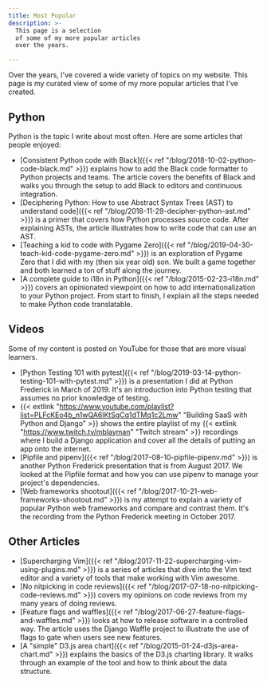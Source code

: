 ```yaml
---
title: Most Popular
description: >-
  This page is a selection
  of some of my more popular articles
  over the years.

---
```


Over the years,
I've covered a wide variety of topics
on my website.
This page is my curated view
of some of my more popular articles
that I've created.

## Python

Python is the topic I write about most often.
Here are some articles
that people enjoyed:

* [Consistent Python code with Black]({{< ref "/blog/2018-10-02-python-code-black.md" >}})
    explains how to add the Black code formatter
    to Python projects and teams.
    The article covers the benefits of Black
    and walks you through the setup
    to add Black to editors and continuous integration.
* [Deciphering Python: How to use Abstract Syntax Trees (AST) to understand code]({{< ref "/blog/2018-11-29-decipher-python-ast.md" >}})
    is a primer
    that covers how Python processes source code.
    After explaining ASTs,
    the article illustrates how to write code
    that can *use* an AST.
* [Teaching a kid to code with Pygame Zero]({{< ref "/blog/2019-04-30-teach-kid-code-pygame-zero.md" >}})
    is an exploration
    of Pygame Zero
    that I did with my (then six year old) son.
    We built a game together
    and both learned a ton of stuff
    along the journey.
* [A complete guide to i18n in Python]({{< ref "/blog/2015-02-23-i18n.md" >}})
    covers an opinionated viewpoint
    on how to add internationalization
    to your Python project.
    From start to finish,
    I explain all the steps needed
    to make Python code translatable.

## Videos

Some of my content is posted on YouTube
for those that are more visual learners.

* [Python Testing 101 with pytest]({{< ref "/blog/2019-03-14-python-testing-101-with-pytest.md" >}})
    is a presentation I did
    at Python Frederick
    in March of 2019.
    It's an introduction into Python testing
    that assumes no prior knowledge
    of testing.
* {{< extlink "https://www.youtube.com/playlist?list=PLFcKEo4b_n1wQA6lKtSqCq1dTMq1c2Lmw" "Building SaaS with Python and Django" >}}
    shows the entire playlist
    of my {{< extlink "https://www.twitch.tv/mblayman" "Twitch stream" >}} recordings
    where I build a Django application
    and cover all the details
    of putting an app
    onto the internet.
* [Pipfile and pipenv]({{< ref "/blog/2017-08-10-pipfile-pipenv.md" >}})
    is another Python Frederick presentation
    that is from August 2017.
    We looked at the Pipfile format
    and how you can use pipenv
    to manage your project's dependencies.
* [Web frameworks shootout]({{< ref "/blog/2017-10-21-web-frameworks-shootout.md" >}})
    is my attempt
    to explain a variety
    of popular Python web frameworks
    and compare and contrast them.
    It's the recording
    from the Python Frederick meeting
    in October 2017.

## Other Articles

* [Supercharging Vim]({{< ref "/blog/2017-11-22-supercharging-vim-using-plugins.md" >}})
    is a series
    of articles
    that dive into the Vim text editor
    and a variety of tools
    that make working with Vim awesome.
* [No nitpicking in code reviews]({{< ref "/blog/2017-07-18-no-nitpicking-code-reviews.md" >}})
    covers my opinions
    on code reviews
    from my many years
    of doing reviews.
* [Feature flags and waffles]({{< ref "/blog/2017-06-27-feature-flags-and-waffles.md" >}})
    looks at how to release software
    in a controlled way.
    The article uses the Django Waffle project
    to illustrate the use of flags
    to gate when users see new features.
* [A "simple" D3.js area chart]({{< ref "/blog/2015-01-24-d3js-area-chart.md" >}})
    explains the basics
    of the D3.js charting library.
    It walks through an example of the tool
    and how to think about the data structure.

